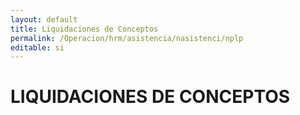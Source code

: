 ```yaml
---
layout: default
title: Liquidaciones de Conceptos
permalink: /Operacion/hrm/asistencia/nasistenci/nplp
editable: si
---
```


# LIQUIDACIONES DE CONCEPTOS
